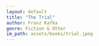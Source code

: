 ```yaml
---
layout: default
title: "The Trial"
author: Franz Kafka
genre: Fiction & Other
im_path: assets/books/trial.jpeg
---
```

